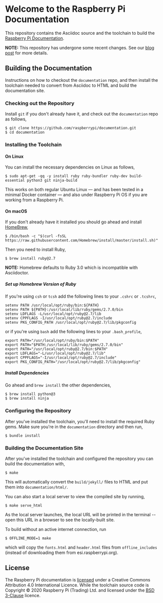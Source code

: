 # Welcome to the Raspberry Pi Documentation

This repository contains the Asciidoc source and the toolchain to build the [Raspberry Pi Documentation](https://www.raspberrypi.org/documentation/). 

**NOTE:** This repository has undergone some recent changes. See our [blog post](https://www.raspberrypi.org/blog/bring-on-the-documentation/) for more details.

## Building the Documentation

Instructions on how to checkout the `documentation` repo, and then install the toolchain needed to convert from Asciidoc to HTML and build the documentation site.

### Checking out the Repository

Install `git` if you don't already have it, and check out the `documentation` repo as follows,
```
$ git clone https://github.com/raspberrypi/documentation.git
$ cd documentation
```

### Installing the Toolchain

#### On Linux

You can install the necessary dependencies on Linux as follows,

```
$ sudo apt-get -qq -y install ruby ruby-bundler ruby-dev build-essential python3 git ninja-build
```

This works on both regular Ubuntu Linux — and has been tested in a minimal Docker container — and also under Raspberry Pi OS if you are working from a Raspberry Pi.

#### On macOS

If you don't already have it installed you should go ahead and install [HomeBrew](https://brew.sh/), 

```
$ /bin/bash -c "$(curl -fsSL https://raw.githubusercontent.com/Homebrew/install/master/install.sh)"
```

Then you need to install Ruby,

```
$ brew install ruby@2.7
```

**NOTE:** Homebrew defaults to Ruby 3.0 which is incompatible with Asciidoctor.

##### Set up Homebrew Version of Ruby

If you're using `csh` or `tcsh` add the following lines to your `.cshrc` or `.tcshrc`,

```
setenv PATH /usr/local/opt/ruby/bin:${PATH}
setenv PATH ${PATH}:/usr/local/lib/ruby/gems/2.7.0/bin
setenv LDFLAGS -L/usr/local/opt/ruby@2.7/lib
setenv CPPFLAGS -I/usr/local/opt/ruby@2.7/include
setenv PKG_CONFIG_PATH /usr/local/opt/ruby@2.7/lib/pkgconfig
```

or if you're using `bash` add the following lines to your `.bash_profile`,

```
export PATH="/usr/local/opt/ruby/bin:$PATH"
export PATH="$PATH:/usr/local/lib/ruby/gems/2.7.0/bin"
export PATH="/usr/local/opt/ruby@2.7/bin:$PATH"
export LDFLAGS="-L/usr/local/opt/ruby@2.7/lib"
export CPPFLAGS="-I/usr/local/opt/ruby@2.7/include"
export PKG_CONFIG_PATH="/usr/local/opt/ruby@2.7/lib/pkgconfig"
```

##### Install Dependencies

Go ahead and `brew install` the other dependencies,

```
$ brew install python@3
$ brew install ninja
```

### Configuring the Repository

After you've installed the toolchain, you'll need to install the required Ruby gems. Make sure you're in the `documentation` directory and then run,
```
$ bundle install
```

### Building the Documentation Site

After you've installed the toolchain and configured the repository you can build the documentation with,

```
$ make
```

This will automatically convert the `build/jekyll/` files to HTML and put them into `documentation/html/`.

You can also start a local server to view the compiled site by running,
```
$ make serve_html
```

As the local server launches, the local URL will be printed in the terminal -- open this URL in a browser to see the locally-built site.

To build without an active internet connection, run
```
$ OFFLINE_MODE=1 make
```
which will copy the `fonts.html` and `header.html` files from `offline_includes` (instead of downloading them from esi.raspberrypi.org).

## License

The Raspberry Pi documentation is [licensed](https://github.com/raspberrypi/documentation/blob/develop/LICENSE.md) under a Creative Commons Attribution 4.0 International Licence. While the toolchain source code is Copyright © 2020 Raspberry Pi (Trading) Ltd. and licensed under the [BSD 3-Clause](https://opensource.org/licenses/BSD-3-Clause) licence.

